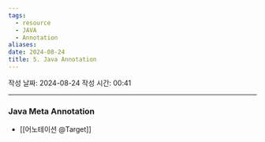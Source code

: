 ```yaml
---
tags:
  - resource
  - JAVA
  - Annotation
aliases: 
date: 2024-08-24
title: 5. Java Annotation
---
```


작성 날짜: 2024-08-24
작성 시간: 00:41


---

### Java Meta Annotation

- [[어노테이션 @Target]]
